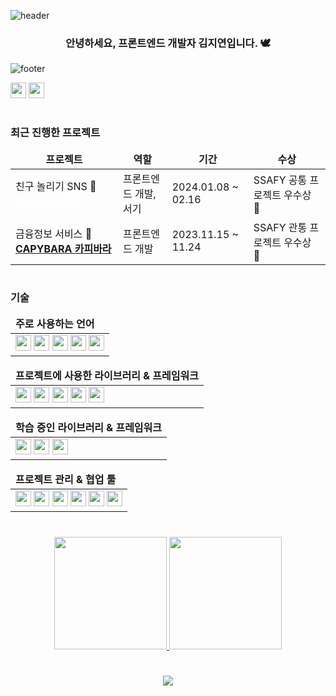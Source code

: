 ![header](https://capsule-render.vercel.app/api?type=waving&color=timeGradient&height=60&section=header&Align=50&fontSize=60)
<h3 align='center'>안녕하세요, 프론트엔드 개발자 김지연입니다. 🕊</h3>

![footer](https://capsule-render.vercel.app/api?type=waving&color=timeGradient&height=60&section=footer)



<a href="mailto:jiyeon2536@khu.ac.kr" style="text-decoration: none; color: inherit;">
	<img src="https://img.shields.io/badge/-gmail-202020?style=for-the-badge&logo=gmail" height="25" />
</a>
<a href="https://bustling-trade-bc8.notion.site/frontend-developer-f3babfab4e964102a29f92444fb7b473?pvs=4" style="text-decoration: none; color: inherit;">
	<img src="https://img.shields.io/badge/-Notion-202020?style=for-the-badge&logo=notion" height="25" />
</a>


#

### 최근 진행한 프로젝트
<table>
  <thead align="center">
    <tr border: none;>
      <td><b>프로젝트</b></td>
      <td><b>역할</b></td>
      <td><b>기간</b></td>
      <td><b>수상</b></td>
    </tr>
  </thead>
  <tbody>
    <tr>
      <td>친구 놀리기 SNS 🍪 <a href="https://bustling-trade-bc8.notion.site/KKAKKA-75801f826b634e72ac970286ee780403?pvs=4" style="color: white;"><b> KKAKKA 까까</b></a></td>
      <td>프론트엔드 개발, 서기</td>
      <td>2024.01.08 ~ 02.16</td>
      <td>SSAFY 공통 프로젝트 우수상 🥈</td>
    </tr>
	  <tr>
      <td>금융정보 서비스 🐂 <a href="https://bustling-trade-bc8.notion.site/CAPYBARA-1793a58e7d8b4cc6a26c844cd16d2a0e?pvs=4"><b> CAPYBARA 카피바라 </b> </a></td>
      <td>프론트엔드 개발</td>
      <td>2023.11.15 ~ 11.24</td>
      <td>SSAFY 관통 프로젝트 우수상 🥈</td>
    </tr>
  </tbody>
</table>

#

### 기술
<table>
	<thead>
		<tr border: none;>
		<td><b>주로 사용하는 언어</b></td>
		</tr>
	</thead>
	 <tbody>
		 <tr>
			<td>
				<img src="https://img.shields.io/badge/-JavaScript-202020?style=for-the-badge&logo=javascript" height="25" />
				<img src="https://img.shields.io/badge/-TypeScript-202020?style=for-the-badge&logo=typescript" height="25" />
				<img src="https://img.shields.io/badge/-Python-202020?style=for-the-badge&logo=python" height="25" />
				<img src="https://img.shields.io/badge/-HTML5-202020?style=for-the-badge&logo=html5" height="25" />
				<img src="https://img.shields.io/badge/-CSS3-202020?style=for-the-badge&logo=css3" height="25" />
			</td>
		 </tr>
	 </tbody>
</table>

<table>
	<thead>
		<tr border: none;>
		<td><b>프로젝트에 사용한 라이브러리 & 프레임워크</b></td>
		</tr>
	</thead>
	 <tbody>
		 <tr>
			<td>
			  <img src="https://img.shields.io/badge/-React-202020?style=for-the-badge&logo=react" height="25" />
			  <img src="https://img.shields.io/badge/-Vue.js-202020?style=for-the-badge&logo=vue.js" height="25" />
			<img src="https://img.shields.io/badge/-Tailwind-202020?style=for-the-badge&logo=tailwindcss" height="25" />
			  <img src="https://img.shields.io/badge/-React_Query-202020?style=for-the-badge&logo=reactquery" height="25" />
			<img src="https://img.shields.io/badge/-SCSS-202020?style=for-the-badge&logo=sass" height="25" />
			</td>
		 </tr>
	 </tbody>
</table>

<table>
	<thead>
		<tr border: none;>
			<td><b>학습 중인 라이브러리 & 프레임워크</b></td>
		</tr>
	</thead>
 <tbody>
	 <tr>
		<td>
			<img src="https://img.shields.io/badge/-Next.js-202020?style=for-the-badge&logo=next.js" height="25" />
		  <img src="https://img.shields.io/badge/-Django-202020?style=for-the-badge&logo=django" height="25" />
		<img src="https://img.shields.io/badge/-Zustand-202020?style=for-the-badge&logo=zustand" height="25" />
		</td>
	 </tr>
 </tbody>
</table>

<table>
	<thead>
		<tr border: none;>
			<td><b>프로젝트 관리 & 협업 툴</b></td>
		</tr>
	</thead>
 <tbody>
	 <tr>
		<td>
			<img src="https://img.shields.io/badge/-GitHub-202020?style=for-the-badge&logo=github" height="25" />
			<img src="https://img.shields.io/badge/-Jira-202020?style=for-the-badge&logo=jira" height="25" />
			<img src="https://img.shields.io/badge/-Figma-202020?style=for-the-badge&logo=figma" height="25" />
			<img src="https://img.shields.io/badge/-GitLab-202020?style=for-the-badge&logo=gitlab" height="25" />
			<img src="https://img.shields.io/badge/-Notion-202020?style=for-the-badge&logo=notion" height="25" />
			<img src="https://img.shields.io/badge/-Mattermost-202020?style=for-the-badge&logo=mattermost" height="25" />
		</td>
	 </tr>
 </tbody>
</table>


#

<p align="center">
	<a href="https://github.com/anuraghazra/github-readme-stats">
		<img src="https://github-readme-stats.vercel.app/api?username=jiyeon2536&show_icons=true&theme=gotham" style="height: 180px;"/>
  </a>
	<a href="https://solved.ac/jiyeon2536/">
		<img src="http://mazassumnida.wtf/api/v2/generate_badge?boj=jiyeon2536" style="height: 180px;"/>
  </a>
</p>

# 

<p align="center">
  <a href='https://hits.seeyoufarm.com' style="text-decoration: none; color: inherit;">
  <img src="https://hits.seeyoufarm.com/api/count/incr/badge.svg?url=https%3A%2F%2Fgithub.com%2Fjiyeon2536%2Fhit-counter&count_bg=%233BB86F&title_bg=%2375C088&icon=&icon_color=%23490F0F&title=hits&edge_flat=false" />
</a>
</p>
  



<!--
<div align=center></div>

![Jiyeon's Top Langs](https://github-readme-stats.vercel.app/api/top-langs/?username=jiyeon2536&layout=compact&theme=gotham)  

![header](https://capsule-render.vercel.app/api?type=waving&color=timeGradient&height=150&section=header&Align=50&descSize=15&fontSize=60)
![footer](https://capsule-render.vercel.app/api?type=waving&color=timeGradient&height=150&section=footer)
[![Jiyeon's Solved.ac Profile](http://mazassumnida.wtf/api/v2/generate_badge?boj=jiyeon2536)](https://solved.ac/jiyeon2536/)     


<img src="https://img.shields.io/badge/BOOTSTRAP-7952B3?style=for-the-badge&logo=bootstrap&logoColor=white"><img src="https://img.shields.io/badge/VUETIFY-1867C0?style=for-the-badge&logo=vuetify&logoColor=white">  

**jiyeon2536/jiyeon2536** is a ✨ _special_ ✨ repository because its `README.md` (this file) appears on your GitHub profile.
[![Hits](https://hits.seeyoufarm.com/api/count/incr/badge.svg?url=https%3A%2F%2Fgithub.com%2Fjiyeon2536%2Fhit-counter&count_bg=%233BB86F&title_bg=%2375C088&icon=&icon_color=%23490F0F&title=hits&edge_flat=false)](https://hits.seeyoufarm.com)  

Here are some ideas to get you started:

- 🔭 I’m currently working on ...
- 🌱 I’m currently learning ...
- 👯 I’m looking to collaborate on ...
- 🤔 I’m looking for help with ...
- 💬 Ask me about ...
- 📫 How to reach me: ...
- 😄 Pronouns: ...
- ⚡ Fun fact: ...
-->

